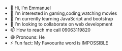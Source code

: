 - 👋 Hi, I’m Emmanuel 
- 👀 I’m interested in gaming,coding,watching movies 
- 🌱 I’m currently learning JavaScript and bootstrap 
- 💞️ I’m looking to collaborate on web development 
- 📫 How to reach me call 09063119820
- 😄 Pronouns: He
- ⚡ Fun fact: My Favoourite word is IMPOSSIBLE

<!---
Emmah198/Emmah198 is a ✨ special ✨ repository because its `README.md` (this file) appears on your GitHub profile.
You can click the Preview link to take a look at your changes.
--->
